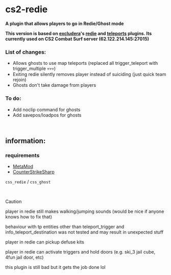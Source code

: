 # cs2-redie
**A plugin that allows players to go in Redie/Ghost mode**

**This version is based on [excludera](https://github.com/exkludera)'s [redie](https://github.com/exkludera/cs2-redie) and [teleports](https://github.com/exkludera/cs2-teleports) plugins. Its currently used on CS2 Combat Surf server (62.122.214.145:27015)**

### List of changes:
- Allows ghosts to use map teleports (replaced all trigger_teleport with trigger_multiple 💀💀💀)
- Exiting redie silently removes player instead of suiciding (just quick team rejoin)
- Ghosts don't take damage from players

### To do:
- Add noclip command for ghosts
- Add savepos/loadpos for ghosts

<br>

## information:

### requirements
- [MetaMod](https://github.com/alliedmodders/metamod-source)
- [CounterStrikeSharp](https://github.com/roflmuffin/CounterStrikeSharp)

`css_redie` / `css_ghost`

<br>

> [!CAUTION]
>player in redie still makes walking/jumping sounds (would be nice if anyone knows how to fix that)
>
> behaviour with tp entities other than teleport_trigger and info_teleport_destination was not tested and may result in unexpected stuff
> 
>player in redie can pickup defuse kits
>
>player in redie can activate triggers and hold doors (e.g. ski_3 jail cube, 4fun jail door, etc)

this plugin is still bad but it gets the job done lol

<br>
